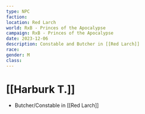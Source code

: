 ```yaml
---
type: NPC
faction: 
location: Red Larch
world: RxB - Princes of the Apocalypse
campaign: RxB - Princes of the Apocalypse
date: 2023-12-06
description: Constable and Butcher in [[Red Larch]]
race: 
gender: M
class:
---
```

# [[Harburk T.]]

- Butcher/Constable in [[Red Larch]]